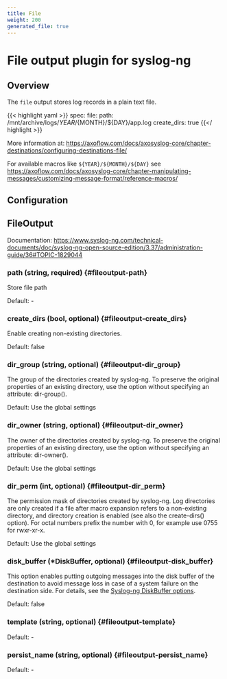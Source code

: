```yaml
---
title: File
weight: 200
generated_file: true
---
```


# File output plugin for syslog-ng
## Overview
 The `file` output stores log records in a plain text file.

{{< highlight yaml >}}
spec:
  file:
    path: /mnt/archive/logs/${YEAR}/${MONTH}/${DAY}/app.log
    create_dirs: true
{{</ highlight >}}

More information at: https://axoflow.com/docs/axosyslog-core/chapter-destinations/configuring-destinations-file/

For available macros like `${YEAR}/${MONTH}/${DAY}` see https://axoflow.com/docs/axosyslog-core/chapter-manipulating-messages/customizing-message-format/reference-macros/


## Configuration
## FileOutput

Documentation: https://www.syslog-ng.com/technical-documents/doc/syslog-ng-open-source-edition/3.37/administration-guide/36#TOPIC-1829044

### path (string, required) {#fileoutput-path}

Store file path 

Default: -

### create_dirs (bool, optional) {#fileoutput-create_dirs}

Enable creating non-existing directories.

Default: false

### dir_group (string, optional) {#fileoutput-dir_group}

The group of the directories created by syslog-ng. To preserve the original properties of an existing directory, use the option without specifying an attribute: dir-group().

Default: Use the global settings

### dir_owner (string, optional) {#fileoutput-dir_owner}

The owner of the directories created by syslog-ng. To preserve the original properties of an existing directory, use the option without specifying an attribute: dir-owner().

Default: Use the global settings

### dir_perm (int, optional) {#fileoutput-dir_perm}

The permission mask of directories created by syslog-ng. Log directories are only created if a file after macro expansion refers to a non-existing directory, and directory creation is enabled (see also the create-dirs() option). For octal numbers prefix the number with 0, for example use 0755 for rwxr-xr-x.

Default: Use the global settings

### disk_buffer (*DiskBuffer, optional) {#fileoutput-disk_buffer}

This option enables putting outgoing messages into the disk buffer of the destination to avoid message loss in case of a system failure on the destination side. For details, see the [Syslog-ng DiskBuffer options](../disk_buffer/).

Default: false

### template (string, optional) {#fileoutput-template}

Default: -

### persist_name (string, optional) {#fileoutput-persist_name}

Default: -


